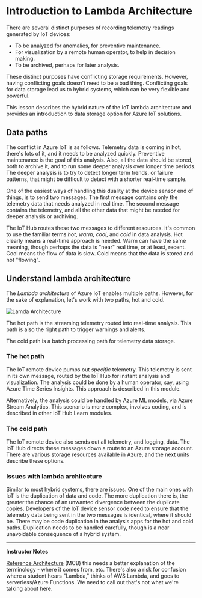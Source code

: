 # Introduction to Lambda Architecture

There are several distinct purposes of recording telemetry readings generated by IoT devices:

- To be analyzed for anomalies, for preventive maintenance.
- For visualization by a remote human operator, to help in decision making.
- To be archived, perhaps for later analysis.

These distinct purposes have conflicting storage requirements. However, having conflicting goals doesn't need to be a bad thing. Conflicting goals for data storage lead us to hybrid systems, which can be very flexible and powerful. 

This lesson describes the hybrid nature of the IoT lambda architecture and provides an introduction to data storage option for Azure IoT solutions.

## Data paths

The conflict in Azure IoT is as follows. Telemetry data is coming in hot, there's lots of it, and it needs to be analyzed quickly. Preventive maintenance is the goal of this analysis. Also, all the data should be stored, both to archive it, and to run some deeper analysis over longer time periods. The deeper analysis is to try to detect longer term trends, or failure patterns, that might be difficult to detect with a shorter real-time sample.

One of the easiest ways of handling this duality at the device sensor end of things, is to send two messages. The first message contains only the telemetry data that needs analyzed in real time. The second message contains the telemetry, and all the other data that might be needed for deeper analysis or archiving.

The IoT Hub routes these two messages to different resources. It's common to use the familiar terms _hot_, _warm_, _cool_, and _cold_ in data analysis. Hot clearly means a real-time approach is needed. Warm can have the same meaning, though perhaps the data is "near" real time, or at least, recent. Cool means the flow of data is slow. Cold means that the data is stored and not "flowing".

## Understand lambda architecture

The _Lambda architecture_ of Azure IoT enables multiple paths. However, for the sake of explanation, let's work with two paths, hot and cold. 

![Lamda Architecture](../../Linked_Image_Files/M04_L02_LamdaArchitecture-dataflow.png)

The hot path is the streaming telemetry routed into real-time analysis. This path is also the right path to trigger warnings and alerts.

The cold path is a batch processing path for telemetry data storage.

### The hot path

The IoT remote device pumps out _specific_ telemetry. This telemetry is sent in its own message, routed by the IoT Hub for instant analysis and visualization. The analysis could be done by a human operator, say, using Azure Time Series Insights. This approach is described in this module.

Alternatively, the analysis could be handled by Azure ML models, via Azure Stream Analytics. This scenario is more complex, involves coding, and is described in other IoT Hub Learn modules.

### The cold path

The IoT remote device also sends out all telemetry, and logging, data. The IoT Hub directs these messages down a route to an Azure storage account. There are various storage resources available in Azure, and the next units describe these options.

### Issues with lambda architecture

Similar to most hybrid systems, there are issues. One of the main ones with IoT is the duplication of data and code. The more duplication there is, the greater the chance of an unwanted divergence between the duplicate copies. Developers of the IoT device sensor code need to ensure that the telemetry data being sent in the two messages is identical, where it should be. There may be code duplication in the analysis apps for the hot and cold paths. Duplication needs to be handled carefully, though is a near unavoidable consequence of a hybrid system.

---

**Instructor Notes**

[Reference Architecture](http://download.microsoft.com/download/A/4/D/A4DAD253-BC21-41D3-B9D9-87D2AE6F0719/Microsoft_Azure_IoT_Reference_Architecture.pdf)
(MCB) this needs a better explanation of the terminology - where it comes from, etc.  There's also a risk for confusion where a student hears "Lambda," thinks of AWS Lambda, and goes to serverless/Azure Functions.  We need to call out that's not what we're talking about here.